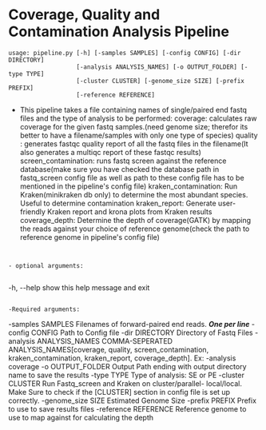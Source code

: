 # Coverage, Quality and Contamination Analysis Pipeline

```
usage: pipeline.py [-h] [-samples SAMPLES] [-config CONFIG] [-dir DIRECTORY]
                   [-analysis ANALYSIS_NAMES] [-o OUTPUT_FOLDER] [-type TYPE]
                   [-cluster CLUSTER] [-genome_size SIZE] [-prefix PREFIX]
                   [-reference REFERENCE]
```

- This pipeline takes a file containing names of single/paired end fastq files and the type of analysis to be performed: 
coverage: calculates raw coverage for the given fastq samples.(need genome size; therefor its better to have a filename/samples with only one type of species)
quality : generates fastqc quality report of all the fastq files in the filename(It also generates a multiqc report of these fastqc results)
screen_contamination: runs fastq screen against the reference database(make sure you have checked the database path in fastq_screen config file as well as path to these config file has to be mentioned in the pipeline's config file)
kraken_contamination: Run Kraken(minikraken db only) to determine the most abundant species. Useful to determine contamination
kraken_report: Generate user-friendly Kraken report and krona plots from Kraken results
coverage_depth: Determine the depth of coverage(GATK) by mapping the reads against your choice of reference genome(check the path to reference genome in pipeline's config file)

```


- optional arguments:


```
  
  -h, --help            show this help message and exit

```

-Required arguments:

```

  -samples SAMPLES      Filenames of forward-paired end reads. ***One per
                        line***
  -config CONFIG        Path to Config file
  -dir DIRECTORY        Directory of Fastq Files
  -analysis ANALYSIS_NAMES
                        COMMA-SEPERATED ANALYSIS_NAMES[coverage, quality,
                        screen_contamination, kraken_contamination,
                        kraken_report, coverage_depth]. Ex: -analysis coverage
  -o OUTPUT_FOLDER      Output Path ending with output directory name to save
                        the results
  -type TYPE            Type of analysis: SE or PE
  -cluster CLUSTER      Run Fastq_screen and Kraken on cluster/parallel-
                        local/local. Make Sure to check if the [CLUSTER]
                        section in config file is set up correctly.
  -genome_size SIZE     Estimated Genome Size
  -prefix PREFIX        Prefix to use to save results files
  -reference REFERENCE  Reference genome to use to map against for calculating
                        the depth


```
